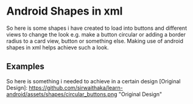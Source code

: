 # Android Shapes in xml
So here is some shapes i have created to load into buttons and different views to change the look
e.g. make a button circular or adding a border radius to a card view, button or something else.
Making use of android shapes in xml helps achieve such a look.

## Examples
So here is something i needed to achieve in a certain design
[Original Design]: https://github.com/sirwaithaka/learn-android/assets/shapes/circular_buttons.png "Original Design"